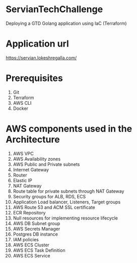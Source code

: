 # ServianTechChallenge
Deploying a GTD Golang application using IaC (Terraform)
# Application url
https://servian.lokeshregalla.com/

# Prerequisites
1)	Git
2)	Terraform
3)	AWS CLI
4)	Docker

# AWS components used in the Architecture

1)	AWS VPC
2)	AWS Availability zones
3)	AWS Public and Private subnets
4)	Internet Gateway
5)	Router
6)	Elastic IP
7)	NAT Gateway
8)	Route table for private subnets through NAT Gateway
9)	Security groups for ALB, RDS, ECS
10)	Application Load balancer, Listeners, Target groups
11)	AWS Route 53 and ACM SSL certificate 
12)	ECR Repository
13)	Null resources for implementing resource lifecycle
14)	 AWS DB Subnet group
15)	AWS Secrets Manager
16)	Postgres DB instance
17)	IAM policies 
18)	AWS ECS Cluster
19)	AWS ECS Task Definition
20)	AWS ECS Service
